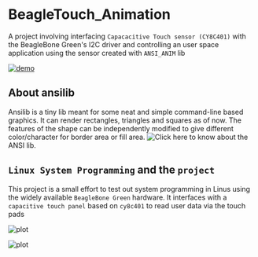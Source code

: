 # BeagleTouch_Animation


A project involving interfacing `Capacacitive Touch sensor (CY8C401)` with the BeagleBone Green's I2C driver and controlling an user space application using the sensor created with `ANSI_ANIM` lib

[![demo](https://asciinema.org/a/479612.svg)](https://asciinema.org/a/479612)

## About ansilib

Ansilib is a tiny lib meant for some neat and simple command-line based graphics. It can render rectangles, triangles and squares as of now.
The features of the shape can be independently modified to give different color/character for border area or fill area.
![Click here](https://github.com/CodeOn-ArK/ansi_anim) to know about the ANSI lib.

## `Linux System Programming` and the `project`

This project is a small effort to test out system programming in Linus using the widely available `BeagleBone Green` hardware.
It interfaces with a `capacitive touch panel` based on `cy8c401`  to read user data via the touch pads

![plot](https://files.seeedstudio.com/wiki/Grove-Capacitive_Touch_Slide_Sensor-CY8C4014LQI/img/main.jpg)



![plot](https://files.seeedstudio.com/wiki/Grove-Capacitive_Touch_Slide_Sensor-CY8C4014LQI/img/pin_out_back.jpg)

